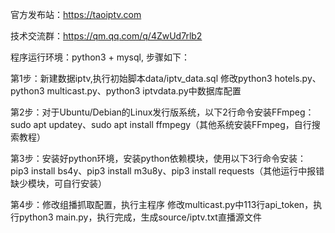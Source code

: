 官方发布站：https://taoiptv.com

技术交流群：https://qm.qq.com/q/4ZwUd7rlb2

程序运行环境：python3 + mysql, 步骤如下：

第1步：新建数据iptv,执行初始脚本data/iptv_data.sql
修改python3 hotels.py、python3 multicast.py、python3 iptvdata.py中数据库配置

第2步：对于Ubuntu/Debian的Linux发行版系统，以下2行命令安装FFmpeg：
sudo apt updatey、sudo apt install ffmpegy（其他系统安装FFmpeg，自行搜索教程）

第3步：安装好python环境，安装python依赖模块，使用以下3行命令安装：
pip3 install bs4y、pip3 install m3u8y、pip3 install requests（其他运行中报错缺少模块，可自行安装）

第4步：修改组播抓取配置，执行主程序
修改multicast.py中113行api_token，执行python3 main.py，执行完成，生成source/iptv.txt直播源文件
